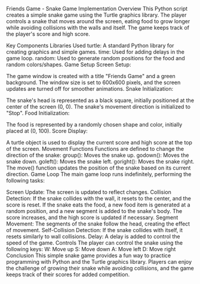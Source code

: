 Friends Game - Snake Game Implementation
Overview
This Python script creates a simple snake game using the Turtle graphics library. The player controls a snake that moves around the screen, eating food to grow longer while avoiding collisions with the walls and itself. The game keeps track of the player's score and high score.

Key Components
Libraries Used
turtle: A standard Python library for creating graphics and simple games.
time: Used for adding delays in the game loop.
random: Used to generate random positions for the food and random colors/shapes.
Game Setup
Screen Setup:

The game window is created with a title "Friends Game" and a green background.
The window size is set to 600x600 pixels, and the screen updates are turned off for smoother animations.
Snake Initialization:

The snake's head is represented as a black square, initially positioned at the center of the screen (0, 0).
The snake's movement direction is initialized to "Stop".
Food Initialization:

The food is represented by a randomly chosen shape and color, initially placed at (0, 100).
Score Display:

A turtle object is used to display the current score and high score at the top of the screen.
Movement Functions
Functions are defined to change the direction of the snake:
group(): Moves the snake up.
godown(): Moves the snake down.
goleft(): Moves the snake left.
goright(): Moves the snake right.
The move() function updates the position of the snake based on its current direction.
Game Loop
The main game loop runs indefinitely, performing the following tasks:

Screen Update: The screen is updated to reflect changes.
Collision Detection:
If the snake collides with the wall, it resets to the center, and the score is reset.
If the snake eats the food, a new food item is generated at a random position, and a new segment is added to the snake's body. The score increases, and the high score is updated if necessary.
Segment Movement: The segments of the snake follow the head, creating the effect of movement.
Self-Collision Detection: If the snake collides with itself, it resets similarly to wall collisions.
Delay: A delay is added to control the speed of the game.
Controls
The player can control the snake using the following keys:
W: Move up
S: Move down
A: Move left
D: Move right
Conclusion
This simple snake game provides a fun way to practice programming with Python and the Turtle graphics library. Players can enjoy the challenge of growing their snake while avoiding collisions, and the game keeps track of their scores for added competition.
